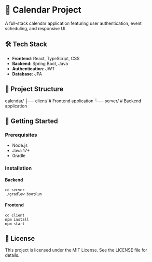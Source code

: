 # 📅 Calendar Project

A full-stack calendar application featuring user authentication, event scheduling, and responsive UI.

## 🛠️ Tech Stack

- **Frontend**: React, TypeScript, CSS
- **Backend**: Spring Boot, Java
- **Authentication**: JWT
- **Database**: JPA

## 📁 Project Structure

calendar/ 
├── client/ # Frontend application 
└── server/ # Backend application

## 🚀 Getting Started

### Prerequisites

- Node.js
- Java 17+
- Gradle

### Installation

#### Backend

```
cd server
./gradlew bootRun
```

#### Frontend

```
cd client
npm install
npm start
```

## 📄 License

This project is licensed under the MIT License. See the LICENSE file for details.
